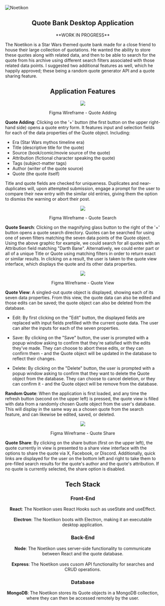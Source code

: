 
![Noetikon](https://github.com/user-attachments/assets/560c5eae-ebf1-4f37-a2c7-91bed1ca931f)
<h2 align="center">Quote Bank Desktop Application</h2>
<p align="center">**WORK IN PROGRESS**</p>
<p align="left">The Noetikon is a Star Wars themed quote bank made for a close friend to house their large collection of quotations. He wanted the ability to store these quotes along with related data, and then to be able to search for the quote from his archive using different search filters associated with those related data points. I suggested two additional features as well, which he happily approved; these being a random quote generator API and a quote sharing feature.</p>



<h2 align="center">Application Features</h2>
<div align="center">
  <img src="https://github.com/user-attachments/assets/ae4001a8-a079-42c8-985c-22db0eff7d9b" />
  <p>Figma Wireframe - Quote Adding</p>
</div>


<b>Quote Adding</b>: Clicking on the '+' button (the first button on the upper right-hand side) opens a quote entry form. It features input and selection fields for each of the data properties of the Quote object. Including:

* Era (Star Wars mythos timeline era)
* Title (descriptive title for the quote)
* Source (book/comic/movie source of the quote)
* Attribution (fictional character speaking the quote)
* Tags (subject-matter tags)
* Author (writer of the quote source)
* Quote (the quote itself)

Title and quote fields are checked for uniqueness. Duplicates and near-duplicates will, upon attempted submission, engage a prompt for the user to compare their new entry with the similar old entries, giving them the option to dismiss the warning or abort their post.

<div align="center">
  <img src="https://github.com/user-attachments/assets/ec64bbf6-cf75-4b9d-b7bb-c7cf9e33d056" />
  <p> Figma Wireframe - Quote Search</p>
</div>

<b>Quote Search</b>: Clicking on the magnifying glass button to the right of the '+' button opens a quote search directory. Quotes can be searched for using one of seven filters matching the seven data points of the Quote object. Using the above graphic for example, we could search for all quotes with an Attribution field matching "Darth Bane". Alternatively, we could enter part or all of a unique Title or Quote using matching filters in order to return exact or similar results. In clicking on a result, the user is taken to the quote view interface, which displays the quote and its other data properties.

<div align="center">
  <img src="https://github.com/user-attachments/assets/aef2ec3f-4c47-4f60-a9ea-b5bc6060ac44" />
  <p> Figma Wireframe - Quote View</p>
</div>

<b>Quote View</b>: A singled-out quote object is displayed, showing each of its seven data properties. From this view, the quote data can also be edited and those edits can be saved; the quote object can also be deleted from the database.

* Edit: By first clicking on the "Edit" button, the displayed fields are replaced with input fields prefilled with the current quote data. The user can alter the inputs for each of the seven properties.

* Save: By clicking on the "Save" button, the user is prompted with a popup window asking to confirm that they're satisfied with the edits they've made. They can choose to abort these edits, or they can confirm them - and the Quote object will be updated in the database to reflect their changes.

* Delete: By clicking on the "Delete" button, the user is prompted with a popup window asking to confirm that they want to delete the Quote object from the database. They can choose to cancel deletion, or they can confirm it - and the Quote object will be remove from the database.

<b>Random Quote</b>: When the application is first loaded, and any time the refresh button (second on the upper left) is pressed, the quote view is filled with data from a randomly chosen Quote object from the user's database. This will display in the same way as a chosen quote from the search feature, and can likewise be edited, saved, or deleted.

<div align="center">
  <img src="https://github.com/user-attachments/assets/2fab2198-b3db-44e3-bef2-cef328c90da1" />
  <p> Figma Wireframe - Quote Share</p>
</div>

<b>Quote Share</b>: By clicking on the share button (first on the upper left), the quote currently in view is presented to a share view interface with the options to share the quote via X, Facebook, or Discord. Additionally, quick links are displayed for the user on the bottom left and right to take them to pre-filled search results for the quote's author and the quote's attribution. If no quote is currently selected, the share option is disabled. 

<h2 align="center">Tech Stack</h3>

<h3 align="center">Front-End</h3>
<p align="center"><b>React</b>: The Noetikon uses React Hooks such as useState and useEffect.<br></br>
<b align="center">Electron</b>: The Noetikon boots with Electron, making it an executable desktop application.</p>

<h3 align="center">Back-End</h3>
<p align="center"><b>Node</b>: The Noetikon uses server-side functionality to communicate between React and the quote database.<br></br>
<b>Express</b>: The Noetikon uses cusom API functionality for searches and CRUD operations.</p>

<h3 align="center">Database</h3>
<p align="center"><b>MongoDB</b>: The Noetikon stores its Quote objects in a MongoDB collection, where they can then be accessed remotely by the user.</p>

